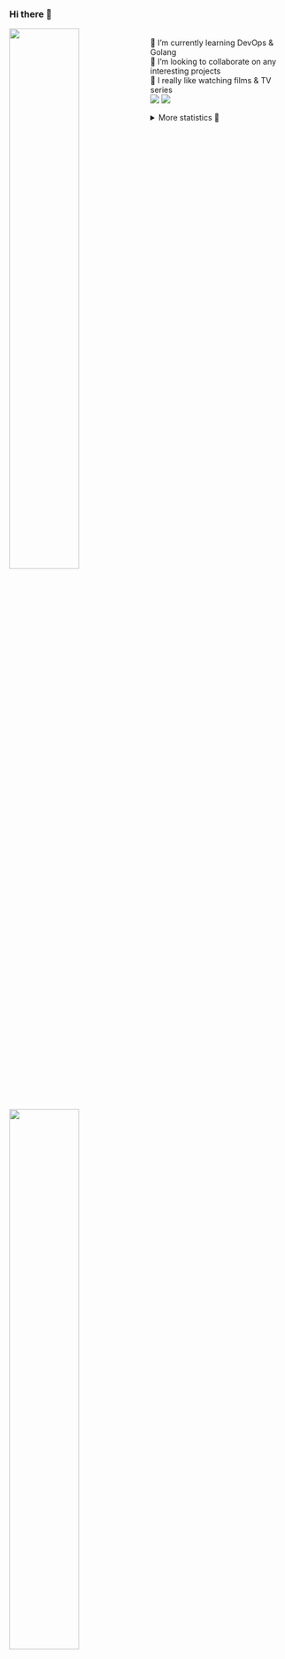 ### Hi there 👋


[<img align="left" width="50%" src="https://github-readme-stats.vercel.app/api?username=rufusnufus&hide=issues&show_icons=true&count_private=true&theme=transparent&title_color=FF6F40&text_color=FBF9F8&icon_color=F48242&hide_border=true&hide_title=true#gh-dark-mode-only">](https://metrics.lecoq.io/rufusnufus#gh-dark-mode-only)
[<img align="left" width="50%" src="https://github-readme-stats.vercel.app/api?username=rufusnufus&hide=issues&show_icons=true&count_private=true&theme=transparent&title_color=FF6533&text_color=4D4644&icon_color=FF8038&hide_border=true&hide_title=true#gh-light-mode-only">](https://metrics.lecoq.io/rufusnufus#gh-light-mode-only)

<p>
  <br>
  🌱 I’m currently learning DevOps & Golang</br>
  👯 I’m looking to collaborate on any interesting projects</br>
  🎥 I really like watching films & TV series</br>
  <a href="https://linkedin.com/in/rufusnufus"><img src="https://img.shields.io/badge/linkedin-0077B5.svg?style=for-the-badge&logo=linkedin&logoColor=white"/></a>
  <a href="https://t.me/rufusnufus"><img src="https://img.shields.io/badge/-telegram-black?style=for-the-badge&color=blue&logo=telegram"/></a>
</p>

<p text-align="left">
<details>
  <summary>More statistics 👀</summary><br/>

<!--START_SECTION:waka-->
![Code Time](http://img.shields.io/badge/Code%20Time-732%20hrs%2035%20mins-blue)

![Profile Views](http://img.shields.io/badge/Profile%20Views-0-blue)

**I'm an Early 🐤** 

```text
🌞 Morning                16692 commits       ██████░░░░░░░░░░░░░░░░░░░   22.60 % 
🌆 Daytime                42893 commits       ███████████████░░░░░░░░░░   58.08 % 
🌃 Evening                12831 commits       ████░░░░░░░░░░░░░░░░░░░░░   17.37 % 
🌙 Night                  1433 commits        ░░░░░░░░░░░░░░░░░░░░░░░░░   01.94 % 
```
📅 **I'm Most Productive on Monday** 

```text
Monday                   15717 commits       █████░░░░░░░░░░░░░░░░░░░░   21.28 % 
Tuesday                  13684 commits       █████░░░░░░░░░░░░░░░░░░░░   18.53 % 
Wednesday                15618 commits       █████░░░░░░░░░░░░░░░░░░░░   21.15 % 
Thursday                 14250 commits       █████░░░░░░░░░░░░░░░░░░░░   19.30 % 
Friday                   12495 commits       ████░░░░░░░░░░░░░░░░░░░░░   16.92 % 
Saturday                 1391 commits        ░░░░░░░░░░░░░░░░░░░░░░░░░   01.88 % 
Sunday                   694 commits         ░░░░░░░░░░░░░░░░░░░░░░░░░   00.94 % 
```


📊 **This Week I Spent My Time On** 

```text
💬 Programming Languages: 
HCL                      16 mins             █████████████░░░░░░░░░░░░   51.47 % 
Other                    14 mins             ███████████░░░░░░░░░░░░░░   45.72 % 
YAML                     0 secs              █░░░░░░░░░░░░░░░░░░░░░░░░   02.82 % 

🔥 Editors: 
VS Code                  17 mins             ██████████████░░░░░░░░░░░   54.43 % 
iTerm2                   14 mins             ███████████░░░░░░░░░░░░░░   45.57 % 
```

**I Mostly Code in Go** 

```text
Go                       40 repos            █████░░░░░░░░░░░░░░░░░░░░   21.39 % 
Python                   17 repos            ██░░░░░░░░░░░░░░░░░░░░░░░   09.09 % 
Smarty                   12 repos            ██░░░░░░░░░░░░░░░░░░░░░░░   06.42 % 
HCL                      9 repos             █░░░░░░░░░░░░░░░░░░░░░░░░   04.81 % 
Kotlin                   8 repos             █░░░░░░░░░░░░░░░░░░░░░░░░   04.28 % 
```




 Last Updated on 23/03/2024 01:08:57 UTC
<!--END_SECTION:waka-->

</details>
</p>
